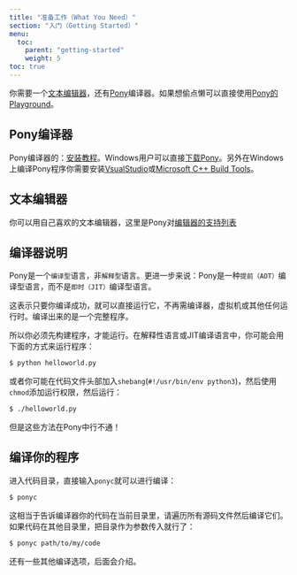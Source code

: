 ```yaml
---
title: "准备工作（What You Need）"
section: "入门（Getting Started）"
menu:
  toc:
    parent: "getting-started"
    weight: 5
toc: true
---
```

<!-- To get started, you'll need a text editor and the [ponyc](https://github.com/ponylang/ponyc) compiler. Or if you are on a not supported platform or don't want to install the compiler you can use the [Pony's Playground](https://playground.ponylang.io/). -->
你需要一个[文本编辑器](https://github.com/ponylang/ponyc#editor-support)，还有[Pony](https://github.com/ponylang/ponyc)编译器。如果想偷点懒可以直接使用[Pony的Playground](https://playground.ponylang.io/)。

<!-- ## The Pony compiler -->
## Pony编译器

<!-- Before you get started, please check out the [installation instructions](https://github.com/ponylang/ponyc/blob/master/INSTALL.md) for the Pony compiler. -->
Pony编译器的：[安装教程](https://github.com/ponylang/ponyc/blob/master/INSTALL.md)。Windows用户可以直接[下载Pony](https://dl.cloudsmith.io/public/ponylang/releases/raw/versions/latest/ponyc-x86-64-pc-windows-msvc.zip)。另外在Windows上编译Pony程序你需要安装[VsualStudio](https://www.visualstudio.com/vs/community/)或[Microsoft C++ Build Tools](https://visualstudio.microsoft.com/visual-cpp-build-tools/)。

<!-- ## A text editor -->
## 文本编辑器

<!-- While you can write code using any editor, it's nice to use one with some support for the language. We maintain a list of [editors supporting Pony](https://github.com/ponylang/ponyc#editor-support). -->
你可以用自己喜欢的文本编辑器，这里是Pony对[编辑器的支持列表](https://github.com/ponylang/ponyc#editor-support)

<!-- ## The compiler -->
## 编译器说明

<!-- Pony is a _compiled_ language, rather than an _interpreted_ one. In fact, it goes even further: Pony is an _ahead-of-time_ (AOT) compiled language, rather than a _just-in-time_ (JIT) compiled language. -->
Pony是一个`编译型`语言，非`解释型`语言。更进一步来说：Pony是一种`提前（AOT）`编译型语言，而不是`即时（JIT）`编译型语言。

<!-- What this means is that once you build your program, you can run it over and over again without needing a compiler or a virtual machine or anything else. It's a complete program, all on its own. -->
这表示只要你编译成功，就可以直接运行它，不再需编译器，虚拟机或其他任何运行时。编译出来的是一个完整程序。

<!-- But it also means you need to build your program before you can run it. In an interpreted language or a JIT compiled language, you tend to do things like this to run your program: -->
所以你必须先构建程序，才能运行。在解释性语言或JIT编译语言中，你可能会用下面的方式来运行程序：

```bash
$ python helloworld.py
```

<!-- Or maybe you put a __shebang__ in your program (like `#!/usr/bin/env python`), then `chmod` to set the executable bit, and then do: -->
或者你可能在代码文件头部加入`shebang`(`#!/usr/bin/env python3`)，然后使用`chmod`添加运行权限，然后运行：

```bash
$ ./helloworld.py
```

<!-- When you use Pony, you don't do any of that! -->
但是这些方法在Pony中行不通！

<!-- ## Compiling your program -->
## 编译你的程序

<!-- If you are in the same directory as your program, you can just do: -->
进入代码目录，直接输入`ponyc`就可以进行编译：

```bash
$ ponyc
```

<!-- That tells the Pony compiler that your current working directory contains your source code, and to please compile it. If your source code is in some other directory, you can tell ponyc where it is: -->
这相当于告诉编译器你的代码在当前目录里，请遍历所有源码文件然后编译它们。如果代码在其他目录里，把目录作为参数传入就行了：

```bash
$ ponyc path/to/my/code
```

<!-- There are other options as well, but we'll cover those later. -->
还有一些其他编译选项，后面会介绍。
